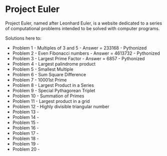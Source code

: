 # Project Euler

Project Euler, named after Leonhard Euler, is a website dedicated to a series of computational problems intended to be solved with computer programs.

Solutions here to:
- Problem 1 - Multiples of 3 and 5 - Answer = 233168 - Pythonized
- Problem 2 - Even Fibonacci numbers - Answer = 4613732 - Pythonized
- Problem 3 - Largest Prime Factor - Answer = 6857 - Pythonized
- Problem 4 - Largest palindrome product
- Problem 5 - Smallest Multiple
- Problem 6 - Sum Square Difference
- Problem 7 - 10001st Prime
- Problem 8 - Largest Product in a Series
- Problem 9 - Special Pythagorean Triplet
- Problem 10 - Summation of Primes
- Problem 11 - Largest product in a grid
- Problem 12 - Highly divisible triangular number
- Problem 13 - 
- Problem 14 -  
- Problem 15 - 
- Problem 16 - 
- Problem 17 - 
- Problem 18 - 
- Problem 19 - 
- Problem 20 - 
